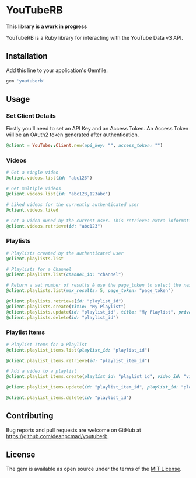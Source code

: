# YouTubeRB

**This library is a work in progress**

YouTubeRB is a Ruby library for interacting with the YouTube Data v3 API.

## Installation

Add this line to your application's Gemfile:

```ruby
gem 'youtuberb'
```

## Usage

### Set Client Details

Firstly you'll need to set an API Key and an Access Token. 
An Access Token will be an OAuth2 token generated after authentication. 

```ruby
@client = YouTube::Client.new(api_key: "", access_token: "")
```

### Videos

```ruby
# Get a single video
@client.videos.list(id: "abc123")

# Get multiple videos
@client.videos.list(id: "abc123,123abc")

# Liked videos for the currently authenticated user
@client.videos.liked

# Get a video owned by the current user. This retrieves extra information so will only work on videos owned by the current user.
@client.videos.retrieve(id: "abc123")
```

### Playlists

```ruby
# Playlists created by the authenticated user
@client.playlists.list

# Playlists for a Channel
@client.playlists.list(channel_id: "channel")

# Return a set number of results & use the page_token to select the next/previous page
@client.playlists.list(max_results: 5, page_token: "page_token")

@client.playlists.retrieve(id: "playlist_id")
@client.playlists.create(title: "My Playlist")
@client.playlists.update(id: "playlist_id", title: "My Playlist", privacy_status: "public")
@client.playlists.delete(id: "playlist_id")
```
### Playlist Items

```ruby
# Playlist Items for a Playlist
@client.playlist_items.list(playlist_id: "playlist_id")

@client.playlist_items.retrieve(id: "playlist_item_id")

# Add a video to a playlist
@client.playlist_items.create(playlist_id: "playlist_id", video_id: "video_id")

@client.playlist_items.update(id: "playlist_item_id", playlist_id: "playlist_id", video_id: "video_id")

@client.playlist_items.delete(id: "playlist_id")
```

## Contributing

Bug reports and pull requests are welcome on GitHub at https://github.com/deanpcmad/youtuberb.

## License

The gem is available as open source under the terms of the [MIT License](https://opensource.org/licenses/MIT).
